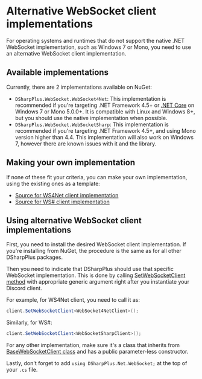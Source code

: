 # Alternative WebSocket client implementations

For operating systems and runtimes that do not support the native .NET WebSocket implementation, such as Windows 7 or Mono, 
you need to use an alternative WebSocket client implementation.

## Available implementations

Currently, there are 2 implementations available on NuGet:

* `DSharpPlus.WebSocket.WebSocket4Net`: This implementation is recommended if you're targeting .NET Framework 4.5+ or [.NET
  Core](https://github.com/dotnet/standard) on Windows 7 or Mono 5.0.0+. It is compatible with Linux and Windows 8+, but you
  should use the native implementation when possible.
* `DSharpPlus.WebSocket.WebSocketSharp`: This implementation is recommended if you're targeting .NET Framework 4.5+, and using 
  Mono version higher than 4.4. This implementation will also work on Windows 7, however there are known issues with it and 
  the library.

## Making your own implementation

If none of these fit your criteria, you can make your own implementation, using the existing ones as a template:

* [Source for WS4Net client implementation](https://github.com/NaamloosDT/DSharpPlus/blob/master/DSharpPlus.WebSocket.WebSocket4Net/WebSocket4NetClient.cs "WebSocket4Net Client")
* [Source for WS# client implementation](https://github.com/NaamloosDT/DSharpPlus/blob/master/DSharpPlus.WebSocket.WebSocketSharp/WebSocketSharpClient.cs "WebSocketSharp Client")

## Using alternative WebSocket client implementations

First, you need to install the desired WebSocket client implementation. If you're installing from NuGet, the procedure is the 
same as for all other DSharpPlus packages.

Then you need to indicate that DSharpPlus should use that specific WebSocket implementation. This is done by calling 
[SetWebSocketClient method](/api/DSharpPlus.DiscordClient.html#DSharpPlus_DiscordClient_SetWebSocketClient__1) with appropriate 
generic argument right after you instantiate your Discord client.

For example, for WS4Net client, you need to call it as:

```cs
client.SetWebSocketClient<WebSocket4NetClient>();
```

Similarly, for WS#:

```cs
client.SetWebSocketClient<WebSocketSharpClient>();
```

For any other implementation, make sure it's a class that inherits from [BaseWebSocketClient class](/api/DSharpPlus.Net.WebSocket.BaseWebSocketClient.html "BaseWebSocketClient") 
and has a public parameter-less constructor.

Lastly, don't forget to add `using DSharpPlus.Net.WebSocket;` at the top of your `.cs` file.
